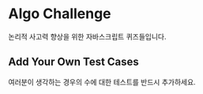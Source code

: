 # Algo Challenge

논리적 사고력 향상을 위한 자바스크립트 퀴즈들입니다.

## Add Your Own Test Cases

여러분이 생각하는 경우의 수에 대한 테스트를 반드시 추가하세요.
